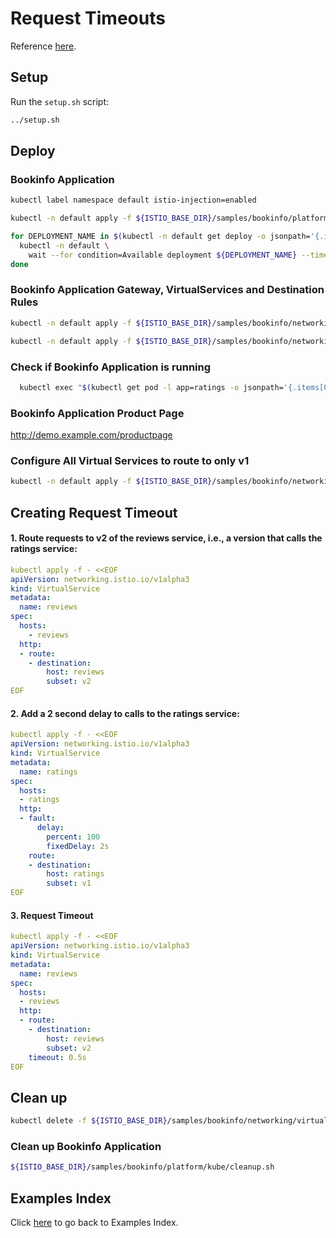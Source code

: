# Request Timeouts

Reference [here](https://istio.io/latest/docs/tasks/traffic-management/request-timeouts/).

## Setup

Run the ```setup.sh``` script:

```bash
../setup.sh
```

## Deploy

### Bookinfo Application

```bash
kubectl label namespace default istio-injection=enabled

kubectl -n default apply -f ${ISTIO_BASE_DIR}/samples/bookinfo/platform/kube/bookinfo.yaml

for DEPLOYMENT_NAME in $(kubectl -n default get deploy -o jsonpath='{.items[*].metadata.name}'); do
  kubectl -n default \
    wait --for condition=Available deployment ${DEPLOYMENT_NAME} --timeout=3600s
done
```

### Bookinfo Application Gateway, VirtualServices and Destination Rules

```bash
kubectl -n default apply -f ${ISTIO_BASE_DIR}/samples/bookinfo/networking/bookinfo-gateway.yaml

kubectl -n default apply -f ${ISTIO_BASE_DIR}/samples/bookinfo/networking/destination-rule-all.yaml
```

### Check if Bookinfo Application is running

```bash
  kubectl exec "$(kubectl get pod -l app=ratings -o jsonpath='{.items[0].metadata.name}')" -c ratings -- curl -s productpage:9080/productpage | grep -o "<title>.*</title>"
```

### Bookinfo Application Product Page

http://demo.example.com/productpage

### Configure All Virtual Services to route to only v1

```bash
kubectl -n default apply -f ${ISTIO_BASE_DIR}/samples/bookinfo/networking/virtual-service-all-v1.yaml
```

## Creating Request Timeout

#### 1. Route requests to v2 of the reviews service, i.e., a version that calls the ratings service:

```yaml
kubectl apply -f - <<EOF
apiVersion: networking.istio.io/v1alpha3
kind: VirtualService
metadata:
  name: reviews
spec:
  hosts:
    - reviews
  http:
  - route:
    - destination:
        host: reviews
        subset: v2
EOF
```

#### 2. Add a 2 second delay to calls to the ratings service:

```yaml
kubectl apply -f - <<EOF
apiVersion: networking.istio.io/v1alpha3
kind: VirtualService
metadata:
  name: ratings
spec:
  hosts:
  - ratings
  http:
  - fault:
      delay:
        percent: 100
        fixedDelay: 2s
    route:
    - destination:
        host: ratings
        subset: v1
EOF
```

#### 3. Request Timeout

```yaml
kubectl apply -f - <<EOF
apiVersion: networking.istio.io/v1alpha3
kind: VirtualService
metadata:
  name: reviews
spec:
  hosts:
  - reviews
  http:
  - route:
    - destination:
        host: reviews
        subset: v2
    timeout: 0.5s
EOF
```
## Clean up

```bash
kubectl delete -f ${ISTIO_BASE_DIR}/samples/bookinfo/networking/virtual-service-all-v1.yaml

```

### Clean up Bookinfo Application

```bash
${ISTIO_BASE_DIR}/samples/bookinfo/platform/kube/cleanup.sh
```

## Examples Index

Click [here](../README.md) to go back to Examples Index.
